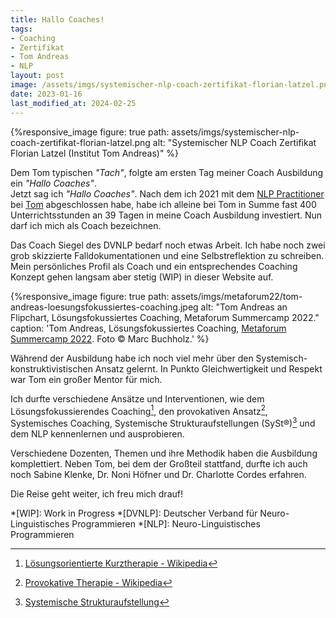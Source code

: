 ```yaml
---
title: Hallo Coaches!
tags:
- Coaching
- Zertifikat
- Tom Andreas
- NLP
layout: post
image: /assets/imgs/systemischer-nlp-coach-zertifikat-florian-latzel.png
date: 2023-01-16
last_modified_at: 2024-02-25
---
```

{%responsive_image figure: true
path: assets/imgs/systemischer-nlp-coach-zertifikat-florian-latzel.png
alt: "Systemischer NLP Coach Zertifikat Florian Latzel (Institut Tom Andreas)" %}

Dem Tom typischen *"Tach"*, 
folgte am ersten Tag meiner Coach Ausbildung ein *"Hallo Coaches"*.   
Jetzt sag ich *"Hallo Coaches"*.
Nach dem ich 2021 mit dem [NLP Practitioner](/2022/03/31/nlp-practitioner.html) 
bei [Tom](/thema/tom-andreas/) abgeschlossen habe,
habe ich alleine bei Tom in Summe fast 400 Unterrichtsstunden an 39 Tagen 
in meine Coach Ausbildung investiert. 
Nun darf ich mich als Coach bezeichnen.
<!--break-->

Das Coach Siegel des DVNLP bedarf noch etwas Arbeit.
Ich habe noch zwei grob skizzierte Falldokumentationen 
und eine Selbstreflektion zu schreiben.
Mein persönliches Profil als Coach und ein entsprechendes Coaching Konzept
gehen langsam aber stetig (WIP) in dieser Website auf.

{%responsive_image figure: true
path: assets/imgs/metaforum22/tom-andreas-loesungsfokussiertes-coaching.jpeg 
alt: "Tom Andreas an Flipchart, Lösungsfokussiertes Coaching, Metaforum Summercamp 2022." 
caption: 'Tom Andreas, Lösungsfokussiertes Coaching, <a href="">Metaforum Summercamp 2022</a>. 
Foto © Marc Buchholz.'
%}

Während der Ausbildung habe ich noch viel mehr 
über den Systemisch-konstruktivistischen Ansatz gelernt.
In Punkto Gleichwertigkeit und Respekt war Tom ein großer Mentor für mich.

Ich durfte verschiedene Ansätze und Interventionen, 
wie dem Lösungsfokussierendes Coaching[^loefo], 
den provokativen Ansatz[^prosa],
Systemisches Coaching, Systemische Strukturaufstellungen (SySt®)[^syst] 
und dem NLP kennenlernen und ausprobieren.

Verschiedene Dozenten, Themen und ihre Methodik haben die Ausbildung komplettiert.
Neben Tom, bei dem der Großteil stattfand,
durfte ich auch noch Sabine Klenke, 
Dr. Noni Höfner und  Dr. Charlotte Cordes erfahren.

Die Reise geht weiter, ich freu mich drauf!

[^sytst]: [Systemische Strukturaufstellung - Wikipedia](https://de.wikipedia.org/wiki/Systemische_Strukturaufstellung)
[^loefo]: [Lösungsorientierte Kurztherapie - Wikipedia](https://de.wikipedia.org/wiki/L%C3%B6sungsorientierte_Kurztherapie)
[^prosa]: [Provokative Therapie - Wikipedia](https://de.wikipedia.org/wiki/Provokative_Therapie)
[^syst]: [Systemische Strukturaufstellung](https://de.wikipedia.org/wiki/Systemische_Strukturaufstellung)

*[WIP]: Work in Progress
*[DVNLP]: Deutscher Verband für Neuro-Linguistisches Programmieren
*[NLP]: Neuro-Linguistisches Programmieren
